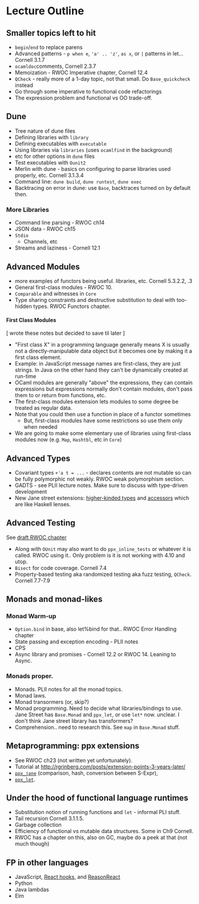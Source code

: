 # Lecture Outline

## Smaller topics left to hit
* `begin`/`end` to replace parens
* Advanced patterns - `p when e`, `'a' .. 'z'`, `as x`, or `|` patterns in let...  Cornell 3.1.7
* `ocamldoc`comments, Cornell 2.3.7
* Memoization - RWOC Imperative chapter, Cornell 12.4
* `QCheck` - really more of a 1-day topic, not that small.  Do `Base_quickcheck` instead
* Go through some imperative to functional code refactorings
* The expression problem and functional vs OO trade-off.


## Dune
* Tree nature of dune files
* Defining libraries with `library`
* Defining executables with `executable`
* Using libraries via `libraries` (uses `ocamlfind` in the background)
* etc for other options in `dune` files
* Test executables with `Ounit2`
* Merlin with dune - basics on configuring to parse libraries used properly, etc.  Cornell 3.1.3.4
* Command line: `dune build`, `dune runtest`, `dune exec`
* Backtracing on error in dune: use `Base`, backtraces turned on by default then.

### More Libraries
* Command line parsing - RWOC ch14
* JSON data - RWOC ch15
* `Stdio`
    - Channels, etc
* Streams and laziness - Cornell 12.1
 

## Advanced Modules
* more examples of functors being useful. libraries, etc. Cornell 5.3.2.2, .3
* General first-class modules - RWOC 10.
* `Comparable` and witnesses in `Core`
* Type sharing constraints and destructive substitution to deal with too-hidden types.  RWOC Functors chapter.

#### First Class Modules
[ wrote these notes but decided to save til later ]
* "First class X" in a programming language generally means X is usually not a directly-manipulable data object but it becomes one by making it a first class element.
* Example: in JavaScript message names are first-class, they are just strings.  In Java on the other hand they can't be dynamically created at run-time
* OCaml modules are generally "above" the expressions, they can contain expressions 
    but expressions normally don't contain modules, don't pass them to or return from functions, etc.
* The first-class modules extension lets modules to some degree be treated as regular data.
* Note that you could then use a function in place of a functor sometimes
    - But, first-class modules have some restrictions so use them only when needed
* We are going to make some elementary use of libraries using first-class modules now (e.g. `Map`, `Hashtbl`, etc in `Core`)


## Advanced Types

* Covariant types `+'a t = ...` - declares contents are not mutable so can be fully polymorphic not weakly.  RWOC weak polymorphism section.
* GADTS - see PLII lecture notes.    Make sure to discuss with type-driven development
* New Jane street extensions: [higher-kinded types](https://github.com/janestreet/higher_kinded/) and [accessors](https://github.com/janestreet/accessor) which are like Haskell lenses.


## Advanced Testing
See [draft RWOC chapter](https://github.com/realworldocaml/book/tree/master/book/testing)

* Along with `OUnit` may also want to do `ppx_inline_tests` or whatever it is called.  RWOC using it.. Only problem is it is not working with 4.10 and utop.
* `Bisect` for code coverage. Cornell 7.4
* Property-based testing aka randomized testing aka fuzz testing, `QCheck`.  Cornell 7.7-7.9


 
## Monads and monad-likes

### Monad Warm-up
* `Option.bind` in base, also let%bind for that.. RWOC Error Handling chapter
* State passing and exception encoding - PLII notes
* CPS
* Async library and promises - Cornell 12.2 or RWOC 14.  Leaning to Async.

### Monads proper.

* Monads.  PLII notes for all the monad topics.
* Monad laws.
* Monad transormers (or, skip?)
* Monad programming.  Need to decide what libraries/bindings to use.  Jane Street has `Base.Monad` and `ppx_let`, or use `let*` now. unclear.  I don't think Jane street library has transformers?
* Comprehension.. need to research this.  See `map` in `Base.Monad` stuff.

## Metaprogramming: ppx extensions
* See RWOC ch23 (not written yet unfortunately).
* Tutorial at http://rgrinberg.com/posts/extension-points-3-years-later/
* [`ppx_jane`](https://github.com/janestreet/ppx_jane) (comparison, hash, conversion between S-Expr), 
* [`ppx_let`](https://ocaml.janestreet.com/ocaml-core/latest/doc/ppx_let/index.html).

## Under the hood of functional language runtimes
* Substitution notion of running functions and `let` - informal PLI stuff.
* Tail recursion Cornell 3.1.1.5.  
* Garbage collection
* Efficiency of functional vs mutable data structures.  Some in Ch9 Cornell.
* RWOC has a chapter on this, also on GC, maybe do a peek at that (not much though)

## FP in other languages

-   JavaScript, [React hooks](https://reactjs.org/docs/hooks-intro.html), and [ReasonReact](https://reasonml.github.io/reason-react/)
-   Python
-   Java lambdas
- Elm
  
